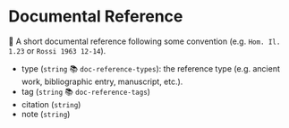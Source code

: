 # Documental Reference

🧱 A short documental reference following some convention (e.g. `Hom. Il. 1.23` or `Rossi 1963 12-14`).

- type (`string` 📚 `doc-reference-types`): the reference type (e.g. ancient work, bibliographic entry, manuscript, etc.).
- tag (`string` 📚 `doc-reference-tags`)
- citation (`string`)
- note (`string`)
